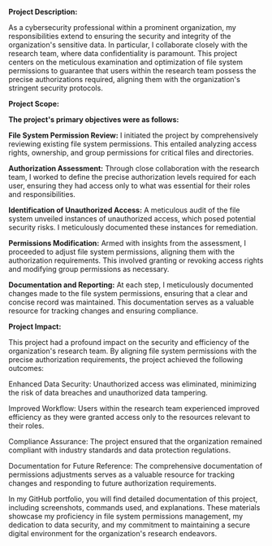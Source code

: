 **Project Description:**

As a cybersecurity professional within a prominent organization, my responsibilities extend to ensuring the security and integrity of the organization's sensitive data. In particular, I collaborate closely with the research team, where data confidentiality is paramount. This project centers on the meticulous examination and optimization of file system permissions to guarantee that users within the research team possess the precise authorizations required, aligning them with the organization's stringent security protocols.

**Project Scope:**

**The project's primary objectives were as follows:**

**File System Permission Review:** I initiated the project by comprehensively reviewing existing file system permissions. This entailed analyzing access rights, ownership, and group permissions for critical files and directories.

**Authorization Assessment:** Through close collaboration with the research team, I worked to define the precise authorization levels required for each user, ensuring they had access only to what was essential for their roles and responsibilities.

**Identification of Unauthorized Access:** A meticulous audit of the file system unveiled instances of unauthorized access, which posed potential security risks. I meticulously documented these instances for remediation.

**Permissions Modification:** Armed with insights from the assessment, I proceeded to adjust file system permissions, aligning them with the authorization requirements. This involved granting or revoking access rights and modifying group permissions as necessary.

**Documentation and Reporting:** At each step, I meticulously documented changes made to the file system permissions, ensuring that a clear and concise record was maintained. This documentation serves as a valuable resource for tracking changes and ensuring compliance.

**Project Impact:**

This project had a profound impact on the security and efficiency of the organization's research team. By aligning file system permissions with the precise authorization requirements, the project achieved the following outcomes:

Enhanced Data Security: Unauthorized access was eliminated, minimizing the risk of data breaches and unauthorized data tampering.

Improved Workflow: Users within the research team experienced improved efficiency as they were granted access only to the resources relevant to their roles.

Compliance Assurance: The project ensured that the organization remained compliant with industry standards and data protection regulations.

Documentation for Future Reference: The comprehensive documentation of permissions adjustments serves as a valuable resource for tracking changes and responding to future authorization requirements.

In my GitHub portfolio, you will find detailed documentation of this project, including screenshots, commands used, and explanations. These materials showcase my proficiency in file system permissions management, my dedication to data security, and my commitment to maintaining a secure digital environment for the organization's research endeavors.
